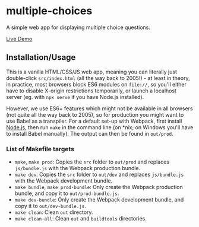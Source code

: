 # multiple-choices
A simple web app for displaying multiple choice questions.

[Live Demo](https://n.ethz.ch/~wohlwenk/kapitel6/)

## Installation/Usage
This is a vanilla HTML/CSS/JS web app, meaning you can literally just double-click `src/index.html` (all the way back to 2005!)  - at least in theory, in practice, most browsers block ES6 modules on `file://`, so you'll either have to disable X-origin restrictions temporarily, or launch a localhost server (eg. with `npx serve` if you have Node.js installed).

However, we use ES6+ features which might not be available in all browsers (not quite all the way back to 2005), so for production you might want to use Babel as a transpiler. For a default set-up with Webpack, first install [Node.js](http://nodejs.org), then run `make` in the command line (on \*nix; on Windows you'll have to install Babel manually). The output can then be found in `out/prod`.

### List of Makefile targets
- `make`, `make prod`: Copies the `src` folder to `out/prod` and replaces `js/bundle.js` with the Webpack production bundle.
- `make dev`: Copies the `src` folder to `out/dev` and replaces `js/bundle.js` with the Webpack development bundle.
- `make bundle`, `make prod-bundle`: Only create the Webpack production bundle, and copy it to `out/prod-bundle.js`.
- `make dev-bundle`: Only create the Webpack development bundle, and copy it to `out/dev-bundle.js`.
- `make clean`: Clean `out` directory.
- `make clean-all`: Clean `out` and `buildtools` directories.
